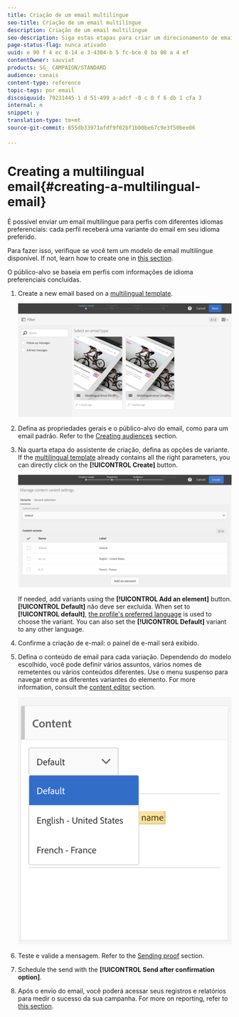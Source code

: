 ```yaml
---
title: Criação de um email multilíngue
seo-title: Criação de um email multilíngue
description: Criação de um email multilíngue
seo-description: Siga estas etapas para criar um direcionamento de email multilíngue com idiomas preferenciais diferentes.
page-status-flag: nunca ativado
uuid: e 90 f 4 ec 8-14 e 3-4304-b 5 fc-bce 0 ba 08 a 4 ef
contentOwner: sauviat
products: SG_ CAMPAIGN/STANDARD
audience: canais
content-type: reference
topic-tags: por email
discoiquuid: 79231445-1 d 51-499 a-adcf -0 c 0 f 6 db 1 cfa 3
internal: n
snippet: y
translation-type: tm+mt
source-git-commit: 855db33971afdf9f02bf1b00be67c9e3f50bee06

---
```



# Creating a multilingual email{#creating-a-multilingual-email}

É possível enviar um email multilíngue para perfis com diferentes idiomas preferenciais: cada perfil receberá uma variante do email em seu idioma preferido.

Para fazer isso, verifique se você tem um modelo de email multilíngue disponível. If not, learn how to create one in [this section](../../start/using/creating-a-multilingual-template.md).

O público-alvo se baseia em perfis com informações de idioma preferenciais concluídas.

1. Create a new email based on a [multilingual template](../../start/using/creating-a-multilingual-template.md).

   ![](assets/multi_create1.png)

1. Defina as propriedades gerais e o público-alvo do email, como para um email padrão. Refer to the [Creating audiences](../../audiences/using/creating-audiences.md) section.
1. Na quarta etapa do assistente de criação, defina as opções de variante. If the [multilingual template](../../start/using/creating-a-multilingual-template.md) already contains all the right parameters, you can directly click on the **[!UICONTROL Create]** button.

   ![](assets/multi_create4.png)

   If needed, add variants using the **[!UICONTROL Add an element]** button. **[!UICONTROL Default]** não deve ser excluída. When set to **[!UICONTROL default]**, [the profile's preferred language](../../audiences/using/creating-profiles.md) is used to choose the variant. You can also set the **[!UICONTROL Default]** variant to any other language.

1. Confirme a criação de e-mail: o painel de e-mail será exibido.
1. Defina o conteúdo de email para cada variação. Dependendo do modelo escolhido, você pode definir vários assuntos, vários nomes de remetentes ou vários conteúdos diferentes. Use o menu suspenso para navegar entre as diferentes variantes do elemento. For more information, consult the [content editor](../../designing/using/about-email-content-design.md) section.

   ![](assets/multi_selectcontent.png)

1. Teste e valide a mensagem. Refer to the [Sending proof](../../sending/using/managing-test-profiles-and-sending-proofs.md#sending-proofs) section.
1. Schedule the send with the **[!UICONTROL Send after confirmation option]**.
1. Após o envio do email, você poderá acessar seus registros e relatórios para medir o sucesso da sua campanha. For more on reporting, refer to [this section](../../reporting/using/about-dynamic-reports.md).

